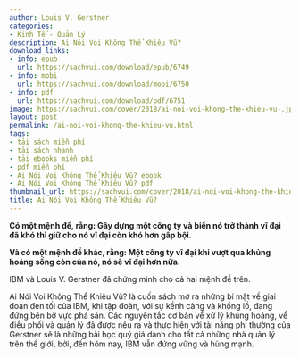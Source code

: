 ```yaml
---
author: Louis V. Gerstner
categories:
- Kinh Tế - Quản Lý
description: Ai Nói Voi Không Thể Khiêu Vũ?
download_links:
- info: epub
  url: https://sachvui.com/download/epub/6749
- info: mobi
  url: https://sachvui.com/download/mobi/6750
- info: pdf
  url: https://sachvui.com/download/pdf/6751
image: https://sachvui.com/cover/2018/ai-noi-voi-khong-the-khieu-vu-.jpg
layout: post
permalink: /ai-noi-voi-khong-the-khieu-vu.html
tags:
- tải sách miễn phí
- tải sách nhanh
- tải ebooks miễn phí
- pdf miễn phí
- Ai Nói Voi Không Thể Khiêu Vũ? ebook
- Ai Nói Voi Không Thể Khiêu Vũ? pdf
thumbnail_url: https://sachvui.com/cover/2018/ai-noi-voi-khong-the-khieu-vu-.jpg
title: Ai Nói Voi Không Thể Khiêu Vũ?
---
```


 <div class="item-desc text-justify"> <p><strong>Có một mệnh đề, rằng: Gây dựng một công ty và biến nó trở thành vĩ đại đã khó thì giữ cho nó vĩ đại còn khó hơn gấp bội.</strong></p><p><strong>Và có một mệnh đề khác, rằng: Một công ty vĩ đại khi vượt qua khủng hoảng sống còn của nó, nó sẽ vĩ đại hơn nữa.</strong></p><p>IBM và Louis V. Gerstner đã chứng minh cho cả hai mệnh đề trên.</p><p>Ai Nói Voi Không Thể Khiêu Vũ? là cuốn sách mở ra những bí mật về giai đoạn đen tối của IBM, khi tập đoàn, với sự kềnh càng và khổng lồ, đang đứng bên bờ vực phá sản. Các nguyên tắc cơ bản về xử lý khủng hoảng, về điều phối và quản lý đã được nêu ra và thực hiện với tài năng phi thường của Gerstner sẽ là những bài học quý giá dành cho tất cả những nhà quản lý trên thế giới, bởi, đến hôm nay, IBM vẫn đứng vững và hùng mạnh.</p> </div>